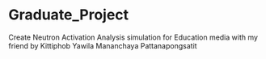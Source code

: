# Graduate_Project
Create Neutron Activation Analysis simulation for Education media with my friend
by
Kittiphob Yawila
Mananchaya Pattanapongsatit
